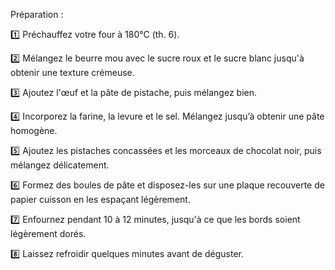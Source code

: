 Préparation :

1️⃣ Préchauffez votre four à 180°C (th. 6).

2️⃣ Mélangez le beurre mou avec le sucre roux et le sucre blanc jusqu'à obtenir une texture crémeuse.

3️⃣ Ajoutez l'œuf et la pâte de pistache, puis mélangez bien.

4️⃣ Incorporez la farine, la levure et le sel. Mélangez jusqu’à obtenir une pâte homogène.

5️⃣ Ajoutez les pistaches concassées et les morceaux de chocolat noir, puis mélangez délicatement.

6️⃣ Formez des boules de pâte et disposez-les sur une plaque recouverte de papier cuisson en les espaçant légèrement.

7️⃣ Enfournez pendant 10 à 12 minutes, jusqu'à ce que les bords soient légèrement dorés.

8️⃣ Laissez refroidir quelques minutes avant de déguster.